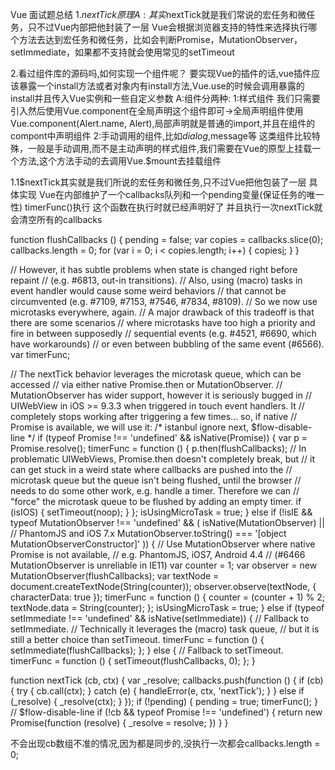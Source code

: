 Vue 面试题总结
1.$nextTick原理
A:其实$nextTick就是我们常说的宏任务和微任务，只不过Vue内部把他封装了一层
Vue会根据浏览器支持的特性来选择执行哪个方法去达到宏任务和微任务，比如会判断Promise，MutationObserver，setImmediate，如果都不支持就会使用常见的setTimeout

2.看过组件库的源码吗,如何实现一个组件呢？
要实现Vue的插件的话,vue插件应该暴露一个install方法或者对象内有install方法,Vue.use的时候会调用暴露的install并且传入Vue实例和一些自定义参数
A:组件分两种:
  1:样式组件
    我们只需要引入然后使用Vue.component在全局声明这个组件即可->全局声明组件使用Vue.component(Alert.name, Alert),局部声明就是普通的import,并且在组件的compont中声明组件
  2:手动调用的组件,比如$dialog,$message等
    这类组件比较特殊，一般是手动调用,而不是主动声明的样式组件,我们需要在Vue的原型上挂载一个方法,这个方法手动的去调用Vue.$mount去挂载组件



1.1$nextTick其实就是我们所说的宏任务和微任务,只不过Vue把他包装了一层
具体实现
Vue在内部维护了一个callbacks队列和一个pending变量(保证任务的唯一性)
timerFunc()执行
这个函数在执行时就已经声明好了
并且执行一次nextTick就会清空所有的callbacks

function flushCallbacks () {
  pending = false;
  var copies = callbacks.slice(0);
  callbacks.length = 0;
  for (var i = 0; i < copies.length; i++) {
    copies[i]();
  }
}

// However, it has subtle problems when state is changed right before repaint
// (e.g. #6813, out-in transitions).
// Also, using (macro) tasks in event handler would cause some weird behaviors
// that cannot be circumvented (e.g. #7109, #7153, #7546, #7834, #8109).
// So we now use microtasks everywhere, again.
// A major drawback of this tradeoff is that there are some scenarios
// where microtasks have too high a priority and fire in between supposedly
// sequential events (e.g. #4521, #6690, which have workarounds)
// or even between bubbling of the same event (#6566).
var timerFunc;

// The nextTick behavior leverages the microtask queue, which can be accessed
// via either native Promise.then or MutationObserver.
// MutationObserver has wider support, however it is seriously bugged in
// UIWebView in iOS >= 9.3.3 when triggered in touch event handlers. It
// completely stops working after triggering a few times... so, if native
// Promise is available, we will use it:
/* istanbul ignore next, $flow-disable-line */
if (typeof Promise !== 'undefined' && isNative(Promise)) {
  var p = Promise.resolve();
  timerFunc = function () {
    p.then(flushCallbacks);
    // In problematic UIWebViews, Promise.then doesn't completely break, but
    // it can get stuck in a weird state where callbacks are pushed into the
    // microtask queue but the queue isn't being flushed, until the browser
    // needs to do some other work, e.g. handle a timer. Therefore we can
    // "force" the microtask queue to be flushed by adding an empty timer.
    if (isIOS) { setTimeout(noop); }
  };
  isUsingMicroTask = true;
} else if (!isIE && typeof MutationObserver !== 'undefined' && (
  isNative(MutationObserver) ||
  // PhantomJS and iOS 7.x
  MutationObserver.toString() === '[object MutationObserverConstructor]'
)) {
  // Use MutationObserver where native Promise is not available,
  // e.g. PhantomJS, iOS7, Android 4.4
  // (#6466 MutationObserver is unreliable in IE11)
  var counter = 1;
  var observer = new MutationObserver(flushCallbacks);
  var textNode = document.createTextNode(String(counter));
  observer.observe(textNode, {
    characterData: true
  });
  timerFunc = function () {
    counter = (counter + 1) % 2;
    textNode.data = String(counter);
  };
  isUsingMicroTask = true;
} else if (typeof setImmediate !== 'undefined' && isNative(setImmediate)) {
  // Fallback to setImmediate.
  // Technically it leverages the (macro) task queue,
  // but it is still a better choice than setTimeout.
  timerFunc = function () {
    setImmediate(flushCallbacks);
  };
} else {
  // Fallback to setTimeout.
  timerFunc = function () {
    setTimeout(flushCallbacks, 0);
  };
}



function nextTick (cb, ctx) {
  var _resolve;
  callbacks.push(function () {
    if (cb) {
      try {
        cb.call(ctx);
      } catch (e) {
        handleError(e, ctx, 'nextTick');
      }
    } else if (_resolve) {
      _resolve(ctx);
    }
  });
  if (!pending) {
    pending = true;
    timerFunc();
  }
  // $flow-disable-line
  if (!cb && typeof Promise !== 'undefined') {
    return new Promise(function (resolve) {
      _resolve = resolve;
    })
  }
}

不会出现cb数组不准的情况,因为都是同步的,没执行一次都会callbacks.length = 0;